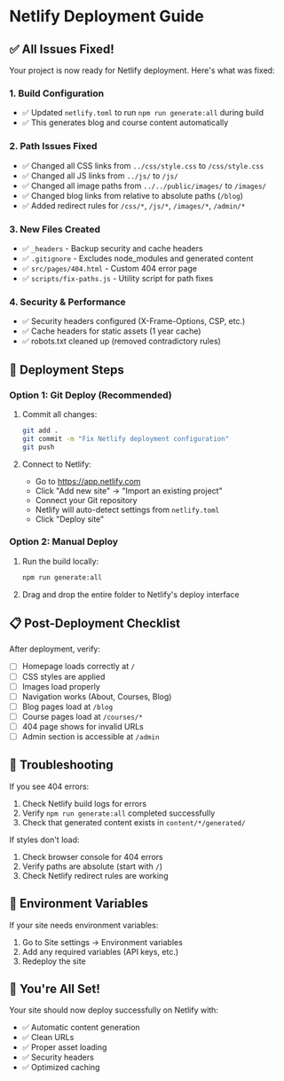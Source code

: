 # Netlify Deployment Guide

## ✅ All Issues Fixed!

Your project is now ready for Netlify deployment. Here's what was fixed:

### 1. Build Configuration
- ✅ Updated `netlify.toml` to run `npm run generate:all` during build
- ✅ This generates blog and course content automatically

### 2. Path Issues Fixed
- ✅ Changed all CSS links from `../css/style.css` to `/css/style.css`
- ✅ Changed all JS links from `../js/` to `/js/`
- ✅ Changed all image paths from `../../public/images/` to `/images/`
- ✅ Changed blog links from relative to absolute paths (`/blog`)
- ✅ Added redirect rules for `/css/*`, `/js/*`, `/images/*`, `/admin/*`

### 3. New Files Created
- ✅ `_headers` - Backup security and cache headers
- ✅ `.gitignore` - Excludes node_modules and generated content
- ✅ `src/pages/404.html` - Custom 404 error page
- ✅ `scripts/fix-paths.js` - Utility script for path fixes

### 4. Security & Performance
- ✅ Security headers configured (X-Frame-Options, CSP, etc.)
- ✅ Cache headers for static assets (1 year cache)
- ✅ robots.txt cleaned up (removed contradictory rules)

## 🚀 Deployment Steps

### Option 1: Git Deploy (Recommended)
1. Commit all changes:
   ```bash
   git add .
   git commit -m "Fix Netlify deployment configuration"
   git push
   ```

2. Connect to Netlify:
   - Go to https://app.netlify.com
   - Click "Add new site" → "Import an existing project"
   - Connect your Git repository
   - Netlify will auto-detect settings from `netlify.toml`
   - Click "Deploy site"

### Option 2: Manual Deploy
1. Run the build locally:
   ```bash
   npm run generate:all
   ```

2. Drag and drop the entire folder to Netlify's deploy interface

## 📋 Post-Deployment Checklist

After deployment, verify:
- [ ] Homepage loads correctly at `/`
- [ ] CSS styles are applied
- [ ] Images load properly
- [ ] Navigation works (About, Courses, Blog)
- [ ] Blog pages load at `/blog`
- [ ] Course pages load at `/courses/*`
- [ ] 404 page shows for invalid URLs
- [ ] Admin section is accessible at `/admin`

## 🔧 Troubleshooting

If you see 404 errors:
1. Check Netlify build logs for errors
2. Verify `npm run generate:all` completed successfully
3. Check that generated content exists in `content/*/generated/`

If styles don't load:
1. Check browser console for 404 errors
2. Verify paths are absolute (start with `/`)
3. Check Netlify redirect rules are working

## 📝 Environment Variables

If your site needs environment variables:
1. Go to Site settings → Environment variables
2. Add any required variables (API keys, etc.)
3. Redeploy the site

## 🎉 You're All Set!

Your site should now deploy successfully on Netlify with:
- ✅ Automatic content generation
- ✅ Clean URLs
- ✅ Proper asset loading
- ✅ Security headers
- ✅ Optimized caching
